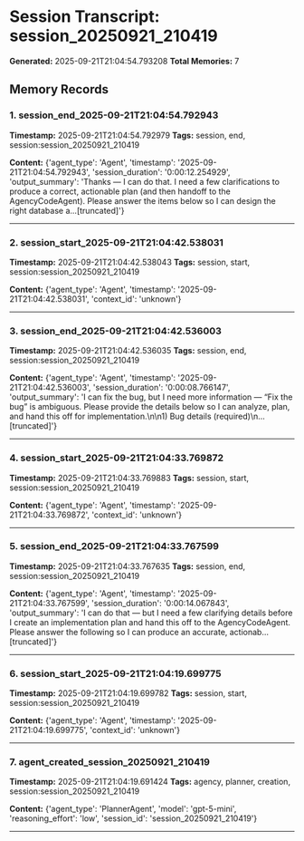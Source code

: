 # Session Transcript: session_20250921_210419

**Generated:** 2025-09-21T21:04:54.793208
**Total Memories:** 7

## Memory Records

### 1. session_end_2025-09-21T21:04:54.792943

**Timestamp:** 2025-09-21T21:04:54.792979
**Tags:** session, end, session:session_20250921_210419

**Content:** {'agent_type': 'Agent', 'timestamp': '2025-09-21T21:04:54.792943', 'session_duration': '0:00:12.254929', 'output_summary': 'Thanks — I can do that. I need a few clarifications to produce a correct, actionable plan (and then handoff to the AgencyCodeAgent). Please answer the items below so I can design the right database a...[truncated]'}

---

### 2. session_start_2025-09-21T21:04:42.538031

**Timestamp:** 2025-09-21T21:04:42.538043
**Tags:** session, start, session:session_20250921_210419

**Content:** {'agent_type': 'Agent', 'timestamp': '2025-09-21T21:04:42.538031', 'context_id': 'unknown'}

---

### 3. session_end_2025-09-21T21:04:42.536003

**Timestamp:** 2025-09-21T21:04:42.536035
**Tags:** session, end, session:session_20250921_210419

**Content:** {'agent_type': 'Agent', 'timestamp': '2025-09-21T21:04:42.536003', 'session_duration': '0:00:08.766147', 'output_summary': 'I can fix the bug, but I need more information — “Fix the bug” is ambiguous. Please provide the details below so I can analyze, plan, and hand this off for implementation.\n\n1) Bug details (required)\n...[truncated]'}

---

### 4. session_start_2025-09-21T21:04:33.769872

**Timestamp:** 2025-09-21T21:04:33.769883
**Tags:** session, start, session:session_20250921_210419

**Content:** {'agent_type': 'Agent', 'timestamp': '2025-09-21T21:04:33.769872', 'context_id': 'unknown'}

---

### 5. session_end_2025-09-21T21:04:33.767599

**Timestamp:** 2025-09-21T21:04:33.767635
**Tags:** session, end, session:session_20250921_210419

**Content:** {'agent_type': 'Agent', 'timestamp': '2025-09-21T21:04:33.767599', 'session_duration': '0:00:14.067843', 'output_summary': 'I can do that — but I need a few clarifying details before I create an implementation plan and hand this off to the AgencyCodeAgent. Please answer the following so I can produce an accurate, actionab...[truncated]'}

---

### 6. session_start_2025-09-21T21:04:19.699775

**Timestamp:** 2025-09-21T21:04:19.699782
**Tags:** session, start, session:session_20250921_210419

**Content:** {'agent_type': 'Agent', 'timestamp': '2025-09-21T21:04:19.699775', 'context_id': 'unknown'}

---

### 7. agent_created_session_20250921_210419

**Timestamp:** 2025-09-21T21:04:19.691424
**Tags:** agency, planner, creation, session:session_20250921_210419

**Content:** {'agent_type': 'PlannerAgent', 'model': 'gpt-5-mini', 'reasoning_effort': 'low', 'session_id': 'session_20250921_210419'}

---

